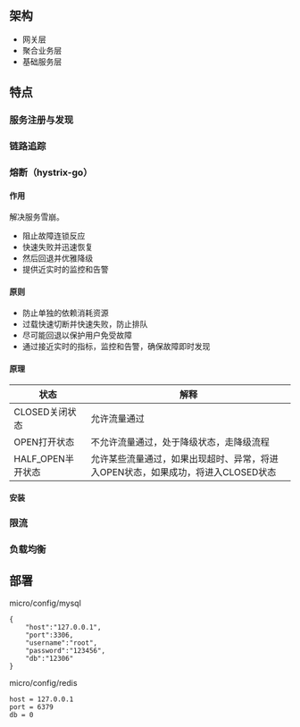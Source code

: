 ## 架构

- 网关层
- 聚合业务层
- 基础服务层

## 特点

### 服务注册与发现

### 链路追踪

### 熔断（hystrix-go）

#### 作用

解决服务雪崩。

- 阻止故障连锁反应
- 快速失败并迅速恢复
- 然后回退并优雅降级
- 提供近实时的监控和告警

#### 原则

- 防止单独的依赖消耗资源
- 过载快速切断并快速失败，防止排队
- 尽可能回退以保护用户免受故障
- 通过接近实时的指标，监控和告警，确保故障即时发现

#### 原理

| 状态              | 解释                                                         |
| ----------------- | ------------------------------------------------------------ |
| CLOSED关闭状态    | 允许流量通过                                                 |
| OPEN打开状态      | 不允许流量通过，处于降级状态，走降级流程                     |
| HALF_OPEN半开状态 | 允许某些流量通过，如果出现超时、异常，将进入OPEN状态，如果成功，将进入CLOSED状态 |



#### 安装

### 限流

### 负载均衡

## 部署

micro/config/mysql
```
{
    "host":"127.0.0.1",
    "port":3306,
    "username":"root",
    "password":"123456",
    "db":"12306"
}
```
micro/config/redis
```
host = 127.0.0.1
port = 6379
db = 0
```
